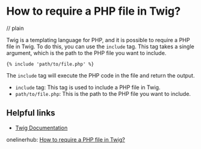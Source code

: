 # How to require a PHP file in Twig?
// plain

Twig is a templating language for PHP, and it is possible to require a PHP file in Twig. To do this, you can use the `include` tag. This tag takes a single argument, which is the path to the PHP file you want to include.

```
{% include 'path/to/file.php' %}
```

The `include` tag will execute the PHP code in the file and return the output.

- `include` tag: This tag is used to include a PHP file in Twig.
- `path/to/file.php`: This is the path to the PHP file you want to include.

## Helpful links
- [Twig Documentation](https://twig.symfony.com/doc/2.x/)

onelinerhub: [How to require a PHP file in Twig?](https://onelinerhub.com/twig/how-to-require-a-php-file-in-twig-)